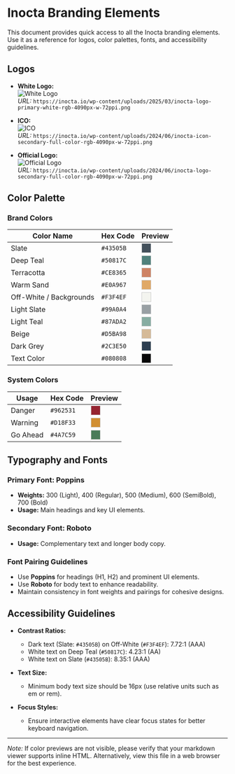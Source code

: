 # Inocta Branding Elements

This document provides quick access to all the Inocta branding elements. Use it as a reference for logos, color palettes, fonts, and accessibility guidelines.

## Logos

- **White Logo:**  
  ![White Logo](https://inocta.io/wp-content/uploads/2025/03/inocta-logo-primary-white-rgb-4090px-w-72ppi.png)  
  *URL:* `https://inocta.io/wp-content/uploads/2025/03/inocta-logo-primary-white-rgb-4090px-w-72ppi.png`

- **ICO:**  
  ![ICO](https://inocta.io/wp-content/uploads/2024/06/inocta-icon-secondary-full-color-rgb-4090px-w-72ppi.png)  
  *URL:* `https://inocta.io/wp-content/uploads/2024/06/inocta-icon-secondary-full-color-rgb-4090px-w-72ppi.png`

- **Official Logo:**  
  ![Official Logo](https://inocta.io/wp-content/uploads/2024/06/inocta-logo-secondary-full-color-rgb-4090px-w-72ppi.png)  
  *URL:* `https://inocta.io/wp-content/uploads/2024/06/inocta-logo-secondary-full-color-rgb-4090px-w-72ppi.png`

## Color Palette

### Brand Colors

| Color Name                     | Hex Code   | Preview |
| ------------------------------ | ---------- | ------- |
| Slate                          | `#43505B` | <div style="width:20px; height:20px; background-color:#43505B; border:1px solid #ccc;"></div> |
| Deep Teal                      | `#50817C` | <div style="width:20px; height:20px; background-color:#50817C; border:1px solid #ccc;"></div> |
| Terracotta                     | `#CE8365` | <div style="width:20px; height:20px; background-color:#CE8365; border:1px solid #ccc;"></div> |
| Warm Sand                      | `#E0A967` | <div style="width:20px; height:20px; background-color:#E0A967; border:1px solid #ccc;"></div> |
| Off-White / Backgrounds        | `#F3F4EF` | <div style="width:20px; height:20px; background-color:#F3F4EF; border:1px solid #ccc;"></div> |
| Light Slate                    | `#99A0A4` | <div style="width:20px; height:20px; background-color:#99A0A4; border:1px solid #ccc;"></div> |
| Light Teal                     | `#87ADA2` | <div style="width:20px; height:20px; background-color:#87ADA2; border:1px solid #ccc;"></div> |
| Beige                          | `#D5BA98` | <div style="width:20px; height:20px; background-color:#D5BA98; border:1px solid #ccc;"></div> |
| Dark Grey                      | `#2C3E50` | <div style="width:20px; height:20px; background-color:#2C3E50; border:1px solid #ccc;"></div> |
| Text Color                     | `#080808` | <div style="width:20px; height:20px; background-color:#080808; border:1px solid #ccc;"></div> |

### System Colors

| Usage      | Hex Code   | Preview |
| ---------- | ---------- | ------- |
| Danger     | `#962531` | <div style="width:20px; height:20px; background-color:#962531; border:1px solid #ccc;"></div> |
| Warning    | `#D18F33` | <div style="width:20px; height:20px; background-color:#D18F33; border:1px solid #ccc;"></div> |
| Go Ahead   | `#4A7C59` | <div style="width:20px; height:20px; background-color:#4A7C59; border:1px solid #ccc;"></div> |

## Typography and Fonts

### Primary Font: Poppins
- **Weights:** 300 (Light), 400 (Regular), 500 (Medium), 600 (SemiBold), 700 (Bold)
- **Usage:** Main headings and key UI elements.

### Secondary Font: Roboto
- **Usage:** Complementary text and longer body copy.

### Font Pairing Guidelines
- Use **Poppins** for headings (H1, H2) and prominent UI elements.
- Use **Roboto** for body text to enhance readability.
- Maintain consistency in font weights and pairings for cohesive designs.

## Accessibility Guidelines

- **Contrast Ratios:**  
  - Dark text (Slate: `#43505B`) on Off-White (`#F3F4EF`): 7.72:1 (AAA)  
  - White text on Deep Teal (`#50817C`): 4.23:1 (AA)  
  - White text on Slate (`#43505B`): 8.35:1 (AAA)
  
- **Text Size:**  
  - Minimum body text size should be 16px (use relative units such as em or rem).

- **Focus Styles:**  
  - Ensure interactive elements have clear focus states for better keyboard navigation.

---

*Note:* If color previews are not visible, please verify that your markdown viewer supports inline HTML. Alternatively, view this file in a web browser for the best experience.
